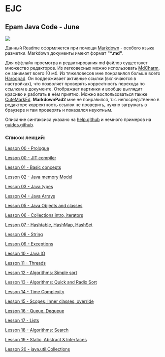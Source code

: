 # EJC
## Epam Java Code - June
![](https://pp.userapi.com/c629522/v629522699/3d626/UhMsJ2n2NTo.jpg)

Данный Readme оформляется при помощи [Markdown](https://ru.wikipedia.org/wiki/Markdown) - особого языка разметки. Markdown документы имеют формат **"*.md"**.

Для оффлайн просмотра и редактирования md файлов существует множество редакторов. Из легковесных можно использовать [MdCharm](https://github.com/zhangshine/MdCharm/releases), он занимает всего 10 мб.
Из тяжеловесов мне понравился больше всего [Haroopad](http://pad.haroopress.com/user.html). Он поддерживает активные ссылки (включаются в настройках), что позволяет проверять корректность перехода по ссылкам в документе. Отображает картинки и вообще выглядит красиво и работать в нём приятно. Можно воспользоваться также [CuteMarkEd]( https://cloose.github.io/CuteMarkEd).
**MarkdownPad2** мне не понравился, т.к. непосредственно в редакторе корректность ссылок не проверить, нужно загружать в браузере и там проверять и показался неуютным.

Описание синтаксиса указано на [help.github](https://help.github.com/articles/basic-writing-and-formatting-syntax/) и немного примеров на [guides.github](https://guides.github.com/features/mastering-markdown/).

### Список лекций:
[Lesson 00 - Prologue](./doc/lesson0.md)

[Lesson 00 - JIT compiler](./doc/jit.md)

[Lesson 01 - Basic concepts](./doc/lesson1.md)

[Lesson 02 - Java memory Model](./doc/lesson2.md)

[Lesson 03 - Java types](./doc/lesson3.md)

[Lesson 04 - Java Arrays](./doc/lesson4.md)

[Lesson 05 - Java Objects and classes](./doc/lesson5.md)

[Lesson 06 - Collections intro, iterators](./doc/lesson6.md)

[Lesson 07 - Hashtable, HashMap, HashSet](./doc/lesson7.md)

[Lesson 08 - String](./doc/lesson8.md)

[Lesson 09 - Exceptions](./doc/lesson9.md)

[Lesson 10 - Java IO](./doc/lesson10.md)

[Lesson 11 - Threads](./doc/lesson11.md)

[Lesson 12 - Algorithms: Simple sort](./doc/lesson12.md)

[Lesson 13 - Algorithms: Quick and Radix Sort](./doc/lesson13.md)

[Lesson 14 - Time Complexity](./doc/lesson14.md)

[Lesson 15 - Scopes, Inner classes, override](./doc/lesson15.md)

[Lesson 16 - Queue, Dequeue](./doc/lesson16.md)

[Lesson 17 - Lists](./doc/lesson17.md)

[Lesson 18 - Algorithms: Search](./doc/lesson18.md)

[Lesson 19 - Static, Abstract & Interfaces](./doc/lesson19.md)

[Lesson 20 - java.util.Collections](./doc/lesson20.md)